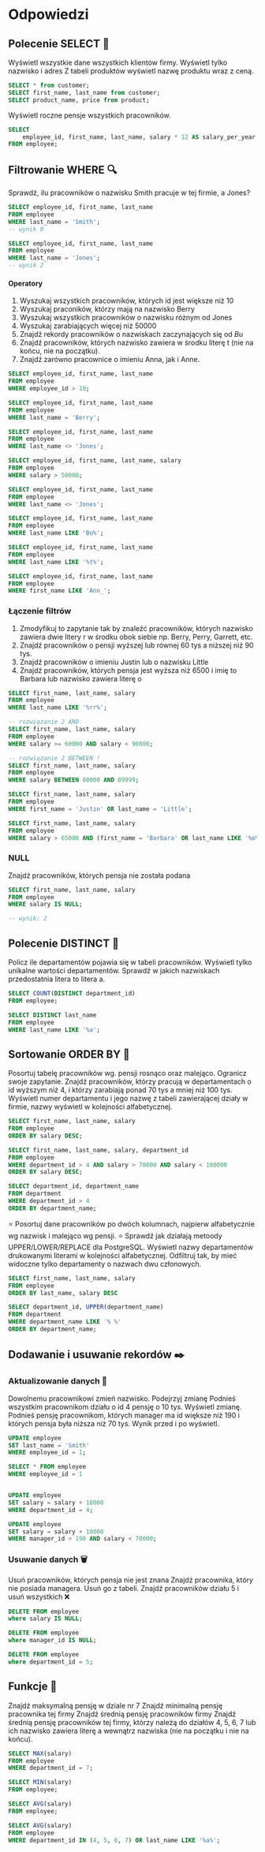 # Odpowiedzi

## Polecenie SELECT 👀

Wyświetl wszystkie dane wszystkich klientów firmy.
Wyświetl tylko nazwisko i adres
Z tabeli produktów wyświetl nazwę produktu wraz z ceną.

```sql
SELECT * from customer;
SELECT first_name, last_name from customer;
SELECT product_name, price from product;
```

Wyświetl roczne pensje wszystkich pracowników.

```sql
SELECT
	employee_id, first_name, last_name, salary * 12 AS salary_per_year
FROM employee;
```

## Filtrowanie WHERE 🔍

Sprawdź, ilu pracowników o nazwisku Smith pracuje w tej firmie, a Jones?

```sql
SELECT employee_id, first_name, last_name
FROM employee
WHERE last_name = 'Smith';
-- wynik 0

SELECT employee_id, first_name, last_name
FROM employee
WHERE last_name = 'Jones';
-- wynik 2
```

#### Operatory

1. Wyszukaj wszystkich pracowników, których id jest większe niż 10
2. Wyszukaj praconików, którzy mają na nazwisko Berry
3. Wyszukaj wszystkich pracowników o nazwisku różnym od Jones
4. Wyszukaj zarabiających więcej niż 50000
5. Znajdź rekordy pracowników o nazwiskach zaczynających się od _Bu_
6. Znajdź pracowników, których nazwisko zawiera w środku literę t (nie na końcu, nie na początku).
7. Znajdź zarówno pracownice o imieniu Anna, jak i Anne.

```sql
SELECT employee_id, first_name, last_name
FROM employee
WHERE employee_id > 10;

SELECT employee_id, first_name, last_name
FROM employee
WHERE last_name = 'Berry';

SELECT employee_id, first_name, last_name
FROM employee
WHERE last_name <> 'Jones';

SELECT employee_id, first_name, last_name, salary
FROM employee
WHERE salary > 50000;

SELECT employee_id, first_name, last_name
FROM employee
WHERE last_name <> 'Jones';

SELECT employee_id, first_name, last_name
FROM employee
WHERE last_name LIKE 'Bu%';

SELECT employee_id, first_name, last_name
FROM employee
WHERE last_name LIKE '%t%';

SELECT employee_id, first_name, last_name
FROM employee
WHERE first_name LIKE 'Ann_';
```

### Łączenie filtrów

1. Zmodyfikuj to zapytanie tak by znaleźć pracowników, których nazwisko zawiera dwie litery r w środku obok siebie np. Berry, Perry, Garrett, etc.
2. Znajdź pracowników o pensji wyższej lub równej 60 tys a niższej niż 90 tys.
3. Znajdź pracowników o imieniu Justin lub o nazwisku Little
4. Znajdź pracowników, których pensja jest wyższa niż 6500 i imię to Barbara lub nazwisko zawiera literę o

```sql
SELECT first_name, last_name, salary
FROM employee 
WHERE last_name LIKE '%rr%';

-- rozwiązanie 2 AND
SELECT first_name, last_name, salary
FROM employee 
WHERE salary >= 60000 AND salary < 90000;

-- rozwiązanie 2 BETWEEN !
SELECT first_name, last_name, salary
FROM employee 
WHERE salary BETWEEN 60000 AND 89999;

SELECT first_name, last_name, salary
FROM employee 
WHERE first_name = 'Justin' OR last_name = 'Little';

SELECT first_name, last_name, salary
FROM employee 
WHERE salary > 65000 AND (first_name = 'Barbara' OR last_name LIKE '%o%');
```

### NULL
Znajdź pracowników, których pensja nie została podana

```sql
SELECT first_name, last_name, salary
FROM employee 
WHERE salary IS NULL;

-- wynik: 2
```

## Polecenie DISTINCT 🌠

Policz ile departamentów pojawia się w tabeli pracowników. Wyświetl tylko unikalne wartości departamentów.
Sprawdź w jakich nazwiskach przedostatnia litera to litera a.

```sql
SELECT COUNT(DISTINCT department_id)
FROM employee;

SELECT DISTINCT last_name
FROM employee
WHERE last_name LIKE '%a';
```

## Sortowanie ORDER BY 🎈

Posortuj tabelę pracowników wg. pensji rosnąco oraz malejąco.
Ogranicz swoje zapytanie. Znajdź pracowników, którzy pracują w departamentach o id wyższym niż 4, i którzy zarabiają ponad 70 tys a mniej niż 100 tys.
Wyświetl numer departamentu i jego nazwę z tabeli zawierającej działy w firmie, nazwy wyświetl w kolejności alfabetycznej.

```sql
SELECT first_name, last_name, salary
FROM employee
ORDER BY salary DESC;

SELECT first_name, last_name, salary, department_id
FROM employee
WHERE department_id > 4 AND salary > 70000 AND salary < 100000
ORDER BY salary DESC;

SELECT department_id, department_name
FROM department
WHERE department_id > 4
ORDER BY department_name;
```


⭐ Posortuj dane pracowników po dwóch kolumnach, najpierw alfabetycznie wg nazwisk i malejąco wg pensji.
⭐ Sprawdź jak działają metoody UPPER/LOWER/REPLACE dla PostgreSQL. Wyświetl nazwy departamentów drukowanymi literami w kolejności alfabetycznej. Odfiltruj tak, by mieć widoczne tylko departamenty o nazwach dwu członowych.

```sql
SELECT first_name, last_name, salary
FROM employee
ORDER BY last_name, salary DESC

SELECT department_id, UPPER(department_name)
FROM department
WHERE department_name LIKE '% %'
ORDER BY department_name;
```

## Dodawanie i usuwanie rekordów ✒️

### Aktualizowanie danych 🍩

Dowolnemu pracownikowi zmień nazwisko. Podejrzyj zmianę
Podnieś wszystkim pracownikom działu o id 4 pensję o 10 tys. Wyświetl zmianę.
Podnieś pensję pracownikom, których manager ma id większe niż 190 i których pensja była niższa niż 70 tys. Wynik przed i po wyświetl.

```sql
UPDATE employee
SET last_name = 'Smith'
WHERE employee_id = 1;

SELECT * FROM employee 
WHERE employee_id = 1


UPDATE employee
SET salary = salary + 10000
WHERE department_id = 4;

UPDATE employee
SET salary = salary + 10000
WHERE manager_id > 190 AND salary < 70000;
```

### Usuwanie danych 🗑️

Usuń pracowników, których pensja nie jest znana
Znajdź pracownika, który nie posiada managera. Usuń go z tabeli.
Znajdź pracowników działu 5 i usuń wszystkich ❌

```sql
DELETE FROM employee
where salary IS NULL;

DELETE FROM employee
where manager_id IS NULL;

DELETE FROM employee
where department_id = 5;
```

## Funkcje 💫
Znajdź maksymalną pensję w dziale nr 7
Znajdź minimalną pensję pracownika tej firmy
Znajdź średnią pensję pracowników firmy
Znajdź średnią pensję pracowników tej firmy, którzy należą do działów 4, 5, 6, 7 lub ich nazwisko zawiera literę a wewnątrz nazwiska (nie na początku i nie na końcu).

```sql
SELECT MAX(salary)
FROM employee
WHERE department_id = 7;

SELECT MIN(salary)
FROM employee;

SELECT AVG(salary)
FROM employee;

SELECT AVG(salary)
FROM employee
WHERE department_id IN (4, 5, 6, 7) OR last_name LIKE '%a%';
```

